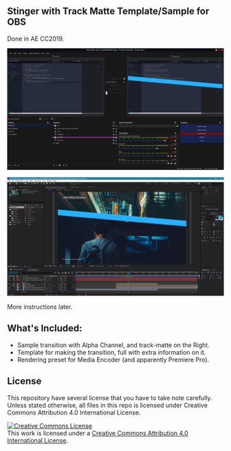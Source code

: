 ## Stinger with Track Matte Template/Sample for OBS

Done in AE CC2019. 

![obs-screenshot](.github/assets/Screenshot%20from%202021-01-26%2001-35-32.png)

![ae-screenshot](.github/assets/Screenshot%202021-01-24%20194612.png)

More instructions later.

## What's Included:
- Sample transition with Alpha Channel, and track-matte on the Right.
- Template for making the transition, full with extra information on it.
- Rendering preset for Media Encoder (and apparently Premiere Pro).

## License

This repository have several license that you have to take note carefully.
Unless stated otherwise, all files in this repo is licensed under Creative
Commons Attribution 4.0 International License.

<a rel="license" href="http://creativecommons.org/licenses/by/4.0/">
  <img alt="Creative Commons License" style="border-width:0" src="https://i.creativecommons.org/l/by/4.0/88x31.png" />
</a>
  <br />
  This work is licensed under a 
  <a rel="license" href="http://creativecommons.org/licenses/by/4.0/">Creative
  Commons Attribution 4.0 International License</a>.